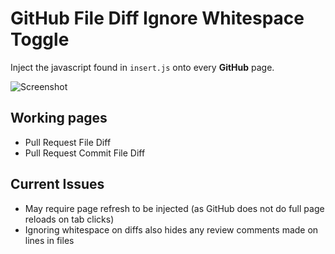 # GitHub File Diff Ignore Whitespace Toggle

Inject the javascript found in `insert.js` onto every **GitHub** page.

![Screenshot](http://i.imgur.com/jBIcKsF.png)

## Working pages
* Pull Request File Diff
* Pull Request Commit File Diff

## Current Issues
* May require page refresh to be injected (as GitHub does not do full page reloads on tab clicks)
* Ignoring whitespace on diffs also hides any review comments made on lines in files

